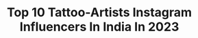 ---
title: Top 10 Tattoo-Artists Instagram Influencers In India In 2023
description: >-
  Find top tattoo-artists Instagram influencers in India in 2023. Most popular hashtags: #tattooartist #tattoos #tattoo #inked.
platform: Instagram
hits: 71
text_top: See the top-rated Instagram accounts on inBeat.
text_bottom: Our platform has 71 Instagram influencers like this in India for you to work with.
profiles:
  - username: "max.solarink"
    fullname: >-
      ❊ Max Becker | Tattoo Artist ❊
    bio: >-
      🏠Solar Ink Tattoo Shop (Koblenz) Fineline Tattoo Artist ✍🏻 Open Mind | 22 | Traveller | Vegan 🌱 @kayjaykay_33 🔒 📩CONTACT: via DM
    location: "India"
    followers: 11503
    engagement: 1015
    commentsToLikes: 0.019341
    id: ck6tmst3f8grp0j71jkd42zjd
    verified: false
    hashtags: "#rosetattoo, #tattooedgirl, #solarink, #tattoofineline"
  - username: "bestrealism.tattoo"
    fullname: >-
      ✴Best Realism Tattoo✴
    bio: >-
      ▪ International tattoos and tattoo artists 🌎 - #bestrealismtattoo ▪ Collaborations/Promotions - DM 📩 ▪ Follow us
    location: "India"
    followers: 65075
    engagement: 92
    commentsToLikes: 0.003837
    id: ck5buc2kehife0i11k4nhx8g7
    verified: false
    hashtags: ""
  - username: "ektatattooart"
    fullname: >-
      Ekta vaishnav
    bio: >-
      Tattoo Artist Fitness Consultant Founder @butter_box_ @realmusclesnutrition Cont.9898373114 Tattoo studio- Sep.2014 Ahmedabad
    location: "India"
    followers: 27017
    engagement: 200
    commentsToLikes: 0.010152
    id: ck5cciwayhg420i11psz1q3ym
    verified: false
    hashtags: "#tattoodesign, #tattoogirl, #smile, #tattooartist"
  - username: "manjeettattooz"
    fullname: >-
      Manjeet Singh
    bio: >-
      Manjeet Singh One of top 100 Tattoo Artists around the world.Manjeet Tattooz is Internationally acclaimed tattoo studio in Delhi Snap👻 manjeettattooz
    location: "India"
    followers: 89550
    engagement: 590
    commentsToLikes: 0.008924
    id: ck14gj6hu5hqt0i1988v06z2p
    verified: false
    hashtags: "#love, #portrait, #inked, #instagood"
  - username: "kl_23_freakzz_"
    fullname: >-
      🌼freakz~of~KL~23👣
    bio: >-
      🌈ταϑ υɌ βΞៜΓ ♇Iϲ⟆ . 🎀α∂𐌼ιи; /@_anj_oor_an . 🌈MƐИŦĪᎾИ ĪИ A SŦᎾŔY . 🎀നീമാരുടെ സ്വന്തം കരുനാഗപ്പള്ളി
    location: "India"
    followers: 2708
    engagement: 1742
    commentsToLikes: 0.054647
    id: ck9wgdvw1szmo0j78qsf6ksd4
    verified: false
    hashtags: "#india, #malappuram, #zrfrz, #ink"
  - username: "tattoographer"
    fullname: >-
      TATTOOGRAPHER KARAN ~ KING ™️
    bio: >-
      THE 1 IN THE UNIVERSE FIRST & MOST MODIFIED INDIAN ON THE PLANET Guinness World Record Holder 🐅 🦅 👻 ~ tattoographer
    location: "India"
    followers: 88861
    engagement: 443
    commentsToLikes: 0.003911
    id: ck8svu8llcpjf0j785x6v9vng
    verified: true
    hashtags: "#art, #first, #athlete, #enjoying"
  - username: "mettleink"
    fullname: >-
      ❌RAJA❌
    bio: >-
      💥Bookings Open 📍Bangalore-based travelling artist 🖌 Custom tattoos + commissioned artwork 🙌🏽 DM for an appointment or art-related queries
    location: "India"
    followers: 12318
    engagement: 1091
    commentsToLikes: 0.024639
    id: ck5cha7luqe4k0i118q45da6t
    verified: false
    hashtags: "#blackandgreytattoo, #menwithtattoos, #tattooideas, #customtattoo"
  - username: "bodycanvastattooart"
    fullname: >-
      BodyCanvas
    bio: >-
      Team of Tattooists, piercers & artists. London,Mumbai,Delhi +919819184454 www.bodycanvas.in
    location: "India"
    followers: 30777
    engagement: 208
    commentsToLikes: 0.011822
    id: ckaoxjqa6dkll0i78bi9tidr6
    verified: false
    hashtags: "#art, #instagood, #healing, #minimaltattoo"
  - username: "cleopatraink"
    fullname: >-
      Cleopatra Ink
    bio: >-
      🥇World's Largest Tattoo Company 🏆 73 Awards won in Conventions 🌍 9 Countries 58 Studios 🇹🇷TR 🇸🇯NO 🇫🇮FI 🇩🇪DE 🇬🇷GR 🇨🇻CV 🇺🇦UA 🇺🇸USA 🇨🇭CH
    location: "India"
    followers: 227086
    engagement: 210
    commentsToLikes: 0.001759
    id: ck8sxsqz2ij2c0j7869exsn2m
    verified: false
    hashtags: "#colorwork, #tattooartist, #instatattoos, #colorworks"
  - username: "inkpplcom"
    fullname: >-
      iNKPPL Tattoo Magazine
    bio: >-
      📷Tag ur posts @inkpplcom and the best will be featured. ⠀ 🔥TURN ON POST NOTIFICATIONS🔥 ⠀ 📩 info@inkppl.com ⠀ Welcome to the world of modern tattoo 👇
    location: "India"
    followers: 96499
    engagement: 61
    commentsToLikes: 0.008486
    id: ck5q4pieuptmz0i11nuafnpqm
    verified: false
    hashtags: "#ink, #radtattoos, #newschooltattoo, #bodyart"
---